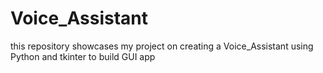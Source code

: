 # Voice_Assistant
this repository showcases my project on creating a  Voice_Assistant using Python and tkinter to build GUI app
